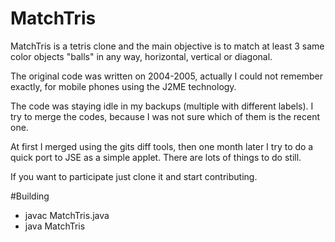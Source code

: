 # MatchTris
MatchTris is a tetris clone and the main objective is to match at least 3 same color objects "balls" in any way, horizontal, vertical or diagonal.

The original code was written on 2004-2005, actually I could not remember exactly, for mobile phones using the J2ME technology.

The code was staying idle in my backups (multiple with different labels). I try to merge the codes, because I was not sure which of them is the recent one.

At first I merged using the gits diff tools, then one month later I try to do a quick port to JSE as a simple applet. There are lots of things to do still.

If you want to participate just clone it and start contributing.

#Building
* javac MatchTris.java
* java MatchTris
